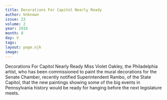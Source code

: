 ```yaml
---
title: Decorations For Capitol Nearly Ready
author: Unknown
issue: 23
volume: 2
year: 1916
month: 8
day: V
tags:
layout: page.njk
image:
---
```

Decorations For Capitol Nearly Ready       Miss Violet Oakley, the Philadelphia artist, who has been commissioned to paint the mural decorations for the Senate Chamber, recently notified Superintendent Rambo, of the State Capitol, that the new paintings showing some of the big events in Pennsylvania history would be ready for hanging before the next legislature meets. 
